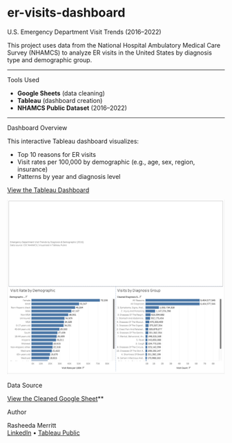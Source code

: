 # er-visits-dashboard
U.S. Emergency Department Visit Trends (2016–2022)

This project uses data from the National Hospital Ambulatory Medical Care Survey (NHAMCS) to analyze ER visits in the United States by diagnosis type and demographic group.

---

Tools Used
- **Google Sheets** (data cleaning)
- **Tableau** (dashboard creation)
- **NHAMCS Public Dataset** (2016–2022)

---

Dashboard Overview

This interactive Tableau dashboard visualizes:
- Top 10 reasons for ER visits
- Visit rates per 100,000 by demographic (e.g., age, sex, region, insurance)
- Patterns by year and diagnosis level

[View the Tableau Dashboard](https://public.tableau.com/app/profile/rasheeda.merritt/viz/U_S_EmergencyDepartmentVisitTrends2016/Dashboard1)

![Dashboard Preview](Screenshot%202025-06-10%20at%205.54.41%20PM.png)

Data Source

[View the Cleaned Google Sheet](https://docs.google.com/spreadsheets/d/1ju8iSyfFkcw7Pm0BD2hNq2DRmtg16FX8ilabjePtqts/view)**



Author

Rasheeda Merritt  
[LinkedIn](https://www.linkedin.com/in/rasheeda-merritt) • [Tableau Public](https://public.tableau.com/app/profile/rasheeda.merritt)
